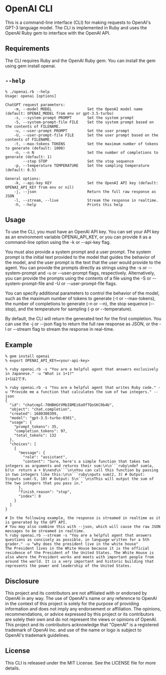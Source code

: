# OpenAI CLI
This is a command-line interface (CLI) for making requests to OpenAI's GPT-3 language model.
The CLI is implemented in Ruby and uses the OpenAI Ruby gem to interface with the OpenAI API.

## Requirements
The CLI requires Ruby and the OpenAI Ruby gem.
You can install the gem using gem install openai.

## `--help`

```
% ./openai.rb --help
Usage: openai [options]

ChatGPT request parameters:
    -m, --model MODEL                Set the OpenAI model name (default: OPENAI_MODEL from env or gpt-3.5-turbo)
    -s, --system-prompt PROMPT       Set the system prompt
    -S, --system-prompt-file FILE    Set the system prompt based on the contents of FILENAME.
    -u, --user-prompt PROMPT         Set the user prompt
    -U, --user-prompt-file FILE      Set the user prompt based on the contents of FILENAME.
    -t, --max-tokens TOKENS          Set the maximum number of tokens to generate (default: 1000)
    -n, --n N                        Set the number of completions to generate (default: 1)
        --stop STOP                  Set the stop sequence
    -p, --temperature TEMPERATURE    Set the sampling temperature (default: 0.5)

General options:
    -k, --api-key KEY                Set the OpenAI API key (default: OPENAI_API_KEY from env or nil)
    -j, --json                       Return the full raw response as JSON
    -l, --stream, --live             Stream the response in realtime.
    -h, --help                       Prints this help
```

## Usage
To use the CLI, you must have an OpenAI API key.
You can set your API key as an environment variable OPENAI_API_KEY, or you can provide it as a command-line option using the -k or --api-key flag.

You must also provide a system prompt and a user prompt.
The system prompt is the initial text provided to the model that guides the behavior of the model, and the user prompt is the text that the user would provide to the agent.
You can provide the prompts directly as strings using the -s or --system-prompt and -u or --user-prompt flags, respectively.
Alternatively, you can provide the prompts using the contents of a file using the -S or --system-prompt-file and -U or --user-prompt-file flags.

You can specify additional parameters to control the behavior of the model, such as the maximum number of tokens to generate (-t or --max-tokens), the number of completions to generate (-n or --n), the stop sequence (--stop), and the temperature for sampling (-p or --temperature).

By default, the CLI will return the generated text for the first completion.
You can use the -j or --json flag to return the full raw response as JSON, or the -l or --stream flag to stream the response in real-time.

## Example
```
% gem install openai
% export OPENAI_API_KEY=<your-api-key>

% ruby openai.rb -s "You are a helpful agent that answers exclusively in Japanese." -u "What is 1+1?"
1+1は2です。

% ruby openai.rb -s "You are a helpful agent that writes Ruby code." -u "Provide me a function that calculates the sum of two integers." --json
{
  "id": "chatcmpl-70HBHGtVMbI8MEi6a9fTQoSKC0b4b",
  "object": "chat.completion",
  "created": 1680300399,
  "model": "gpt-3.5-turbo-0301",
  "usage": {
    "prompt_tokens": 35,
    "completion_tokens": 97,
    "total_tokens": 132
  },
  "choices": [
    {
      "message": {
        "role": "assistant",
        "content": "Sure, here's a simple function that takes two integers as arguments and returns their sum:\n\n```ruby\ndef sum(a, b)\n  return a + b\nend\n```\n\nYou can call this function by passing in two integers like this:\n\n```ruby\nputs sum(2, 3) # Output: 5\nputs sum(-5, 10) # Output: 5\n```\n\nThis will output the sum of the two integers that you pass in."
      },
      "finish_reason": "stop",
      "index": 0
    }
  ]
}

# In the following example, the response is streamed in realtime as it is generated by the GPT API.
# You may also combine this with --json, which will cause the raw JSON messages to be streamed in realtime. 
% ruby openai.rb --stream -s "You are a helpful agent that answers questions as concisely as possible, in language written for a 5th grader." -u "why does the president live in the white house"
The President lives in the White House because it is the official residence of the President of the United States. The White House is also where the President works and meets with important people from around the world. It is a very important and historic building that represents the power and leadership of the United States.

```

## Disclosure
This project and its contributors are not affiliated with or endorsed by OpenAI in any way.
The use of OpenAI's name or any reference to OpenAI in the context of this project is solely for the purpose of providing information and does not imply any endorsement or affiliation.
The opinions, recommendations, or advice expressed by this project or its contributors are solely their own and do not represent the views or opinions of OpenAI.
This project and its contributors acknowledge that "OpenAI" is a registered trademark of OpenAI Inc. and use of the name or logo is subject to OpenAI's trademark guidelines.

## License
This CLI is released under the MIT License. See the LICENSE file for more details.
